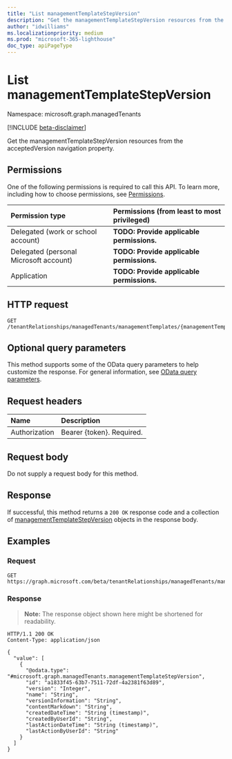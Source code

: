 ```yaml
---
title: "List managementTemplateStepVersion"
description: "Get the managementTemplateStepVersion resources from the acceptedVersion navigation property."
author: "idwilliams"
ms.localizationpriority: medium
ms.prod: "microsoft-365-lighthouse"
doc_type: apiPageType
---
```


# List managementTemplateStepVersion
Namespace: microsoft.graph.managedTenants

[!INCLUDE [beta-disclaimer](../../includes/beta-disclaimer.md)]

Get the managementTemplateStepVersion resources from the acceptedVersion navigation property.

## Permissions
One of the following permissions is required to call this API. To learn more, including how to choose permissions, see [Permissions](/graph/permissions-reference).

|Permission type|Permissions (from least to most privileged)|
|:---|:---|
|Delegated (work or school account)|**TODO: Provide applicable permissions.**|
|Delegated (personal Microsoft account)|**TODO: Provide applicable permissions.**|
|Application|**TODO: Provide applicable permissions.**|

## HTTP request

<!-- {
  "blockType": "ignored"
}
-->
``` http
GET /tenantRelationships/managedTenants/managementTemplates/{managementTemplateId}/managementTemplateSteps/{managementTemplateStepId}/acceptedVersion
```

## Optional query parameters
This method supports some of the OData query parameters to help customize the response. For general information, see [OData query parameters](/graph/query-parameters).

## Request headers
|Name|Description|
|:---|:---|
|Authorization|Bearer {token}. Required.|

## Request body
Do not supply a request body for this method.

## Response

If successful, this method returns a `200 OK` response code and a collection of [managementTemplateStepVersion](../resources/managementtemplatestepversion.md) objects in the response body.

## Examples

### Request
<!-- {
  "blockType": "request",
  "name": "list_managementtemplatestepversion"
}
-->
``` http
GET https://graph.microsoft.com/beta/tenantRelationships/managedTenants/managementTemplates/{managementTemplateId}/managementTemplateSteps/{managementTemplateStepId}/acceptedVersion
```


### Response
>**Note:** The response object shown here might be shortened for readability.
<!-- {
  "blockType": "response",
  "truncated": true,
  "@odata.type": "Collection(microsoft.graph.managedTenants.managementTemplateStepVersion)"
}
-->
``` http
HTTP/1.1 200 OK
Content-Type: application/json

{
  "value": [
    {
      "@odata.type": "#microsoft.graph.managedTenants.managementTemplateStepVersion",
      "id": "a1833f45-63b7-7511-72df-4a2381f63d89",
      "version": "Integer",
      "name": "String",
      "versionInformation": "String",
      "contentMarkdown": "String",
      "createdDateTime": "String (timestamp)",
      "createdByUserId": "String",
      "lastActionDateTime": "String (timestamp)",
      "lastActionByUserId": "String"
    }
  ]
}
```

